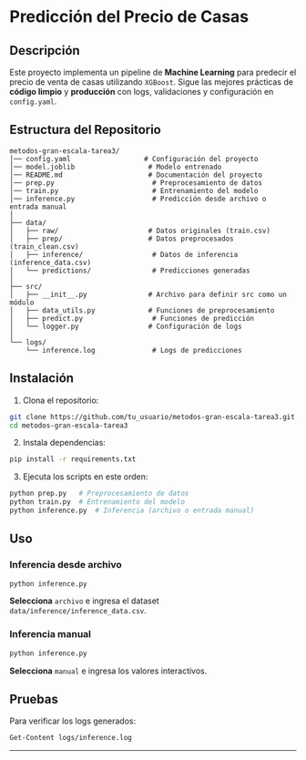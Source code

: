 # Predicción del Precio de Casas

## Descripción
Este proyecto implementa un pipeline de **Machine Learning** para predecir el precio de venta de casas utilizando `XGBoost`. Sigue las mejores prácticas de **código limpio** y **producción** con logs, validaciones y configuración en `config.yaml`.

## Estructura del Repositorio
```
metodos-gran-escala-tarea3/
│── config.yaml                  # Configuración del proyecto
│── model.joblib                  # Modelo entrenado
│── README.md                     # Documentación del proyecto
│── prep.py                        # Preprocesamiento de datos
│── train.py                       # Entrenamiento del modelo
│── inference.py                   # Predicción desde archivo o entrada manual
│
├── data/
│   ├── raw/                      # Datos originales (train.csv)
│   ├── prep/                     # Datos preprocesados (train_clean.csv)
│   ├── inference/                 # Datos de inferencia (inference_data.csv)
│   └── predictions/               # Predicciones generadas
│
├── src/
│   ├── __init__.py               # Archivo para definir src como un módulo
│   ├── data_utils.py             # Funciones de preprocesamiento
│   ├── predict.py                 # Funciones de predicción
│   └── logger.py                 # Configuración de logs
│
└── logs/
    └── inference.log              # Logs de predicciones
```

## Instalación
1. Clona el repositorio:
```sh
git clone https://github.com/tu_usuario/metodos-gran-escala-tarea3.git
cd metodos-gran-escala-tarea3
```
2. Instala dependencias:
```sh
pip install -r requirements.txt
```
3. Ejecuta los scripts en este orden:
```sh
python prep.py   # Preprocesamiento de datos
python train.py  # Entrenamiento del modelo
python inference.py  # Inferencia (archivo o entrada manual)
```

## Uso
### **Inferencia desde archivo**
```sh
python inference.py
```
**Selecciona** `archivo` e ingresa el dataset `data/inference/inference_data.csv`.

### **Inferencia manual**
```sh
python inference.py
```
**Selecciona** `manual` e ingresa los valores interactivos.


## Pruebas
Para verificar los logs generados:
```sh
Get-Content logs/inference.log
```

---

